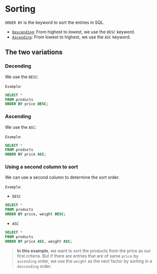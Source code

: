 # Sorting

`ORDER BY` is the keyword to sort the entries in SQL.

- [`Descending`](#decending): From highest to lowest, we use the `DESC` keyword.
- [`Ascending`](#ascending): From lowest to highest, we use the `ASC` keyword.

## The two variations

### Decending

We use the `DESC`:

`Example`:

```SQL
SELECT *
FROM products
ORDER BY price DESC;
```

### Ascending

We use the `ASC`:

`Example`:

```SQL
SELECT *
FROM products
ORDER BY price ASC;
```

### Using a second column to sort

We can use a second column to determine the sort order.

`Example`:

- `DESC`

```SQL
SELECT *
FROM products
ORDER BY price, weight DESC;
```

- `ASC`

```SQL
SELECT *
FROM products
ORDER BY price ASC, weight ASC;
```

> **In this example**, we want to sort the products from the price as our first criteria. But if there are entries that are of same `price` by `ascending` order, we use the `weight` as the next factor by sorting in a `descending` order.
